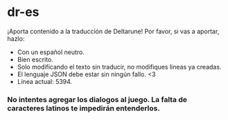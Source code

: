 # dr-es
¡Aporta contenido a la traducción de Deltarune! Por favor, si vas a aportar, hazlo: 
* Con un español neutro.
* Bien escrito.
* Solo modificando el texto sin traducir, no modifiques lineas ya creadas.
* El lenguaje JSON debe estar sin ningún fallo. <3
* Línea actual: 5394.

### No intentes agregar los dialogos al juego. La falta de caracteres latinos te impedirán entenderlos.
